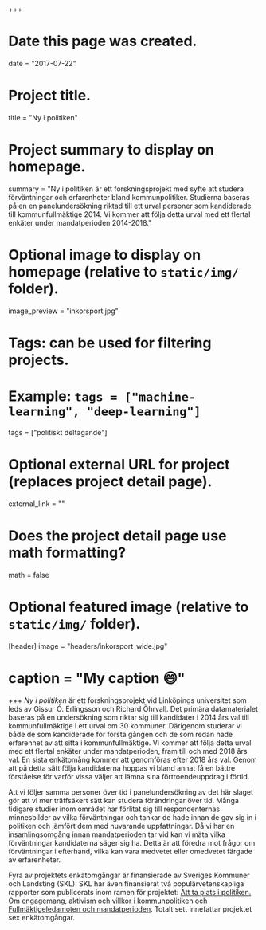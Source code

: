 +++
# Date this page was created.
date = "2017-07-22"

# Project title.
title = "Ny i politiken"

# Project summary to display on homepage.
summary = "Ny i politiken är ett forskningsprojekt med syfte att studera förväntningar och erfarenheter bland kommunpolitiker. Studierna baseras på en en panelundersökning riktad till ett urval personer som kandiderade till kommunfullmäktige 2014. Vi kommer att följa detta urval med ett flertal enkäter under mandatperioden 2014-2018."

# Optional image to display on homepage (relative to `static/img/` folder).
image_preview = "inkorsport.jpg"

# Tags: can be used for filtering projects.
# Example: `tags = ["machine-learning", "deep-learning"]`
tags = ["politiskt deltagande"]

# Optional external URL for project (replaces project detail page).
external_link = ""

# Does the project detail page use math formatting?
math = false

# Optional featured image (relative to `static/img/` folder).
[header]
image = "headers/inkorsport_wide.jpg"
# caption = "My caption :smile:"

+++
*Ny i politiken* är ett forskningsprojekt vid Linköpings universitet som leds av Gissur Ó. Erlingsson och Richard Öhrvall. Det primära datamaterialet baseras på en undersökning som riktar sig till kandidater i 2014 års val till kommunfullmäktige i ett urval om 30 kommuner. Därigenom studerar vi både de som kandiderade för första gången och de som redan hade erfarenhet av att sitta i kommunfullmäktige. Vi kommer att följa detta urval med ett flertal enkäter under mandatperioden, fram till och med 2018 års val. En sista enkätomång kommer att genomföras efter 2018 års val. Genom att på detta sätt följa kandidaterna hoppas vi bland annat få en bättre förståelse för varför vissa väljer att lämna sina förtroendeuppdrag i förtid. 

Att vi följer samma personer över tid i panelundersökning av det här slaget gör att vi mer träffsäkert sätt kan studera förändringar över tid. Många tidigare studier inom området har förlitat sig till respondenternas minnesbilder av vilka förväntningar och tankar de hade innan de gav sig in i politiken och jämfört dem med nuvarande uppfattningar. Då vi har en insamlingsomgång innan mandatperioden tar vid kan vi mäta vilka förväntningar kandidaterna säger sig ha. Detta är att föredra mot frågor om förväntningar i efterhand, vilka kan vara medvetet eller omedvetet färgade av erfarenheter.

Fyra av projektets enkätomgångar är finansierade av Sveriges Kommuner och Landsting (SKL). SKL har även finansierat två populärvetenskapliga rapporter som publicerats inom ramen för projektet: [Att ta plats i politiken. Om engagemang, aktivism och villkor i kommunpolitiken](https://richardohrvall.rbind.io/sv/publication/2015_4_ta_plats_i_politiken/) och [Fullmäktigeledamoten och mandatperioden](https://richardohrvall.rbind.io/sv/publication/2017_4_fullm_mandatperioden/). Totalt sett innefattar projektet sex enkätomgångar.
 

